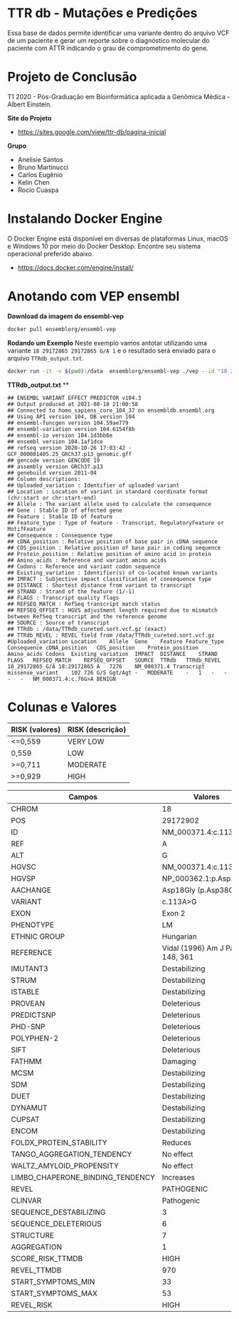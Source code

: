 # TTR db - Mutações e Predições

Essa base de dados permite identificar uma variante dentro do arquivo VCF de um paciente e gerar um reporte sobre o diagnóstico molecular do paciente com ATTR indicando o grau de comprometimento do gene.

# Projeto de Conclusão
T1 2020 - Pós-Graduação em Bioinformática aplicada a Genômica Médica - Albert Einstein. 

**Site do Projeto**
* https://sites.google.com/view/ttr-db/pagina-inicial

**Grupo**
- Anelisie Santos
- Bruno Martinucci
- Carlos Eugênio
- Kelin Chen
- Rocío Cuaspa


# Instalando Docker Engine

O Docker Engine está disponível em diversas de plataformas Linux, macOS e Windows 10 por meio do Docker Desktop. Encontre seu sistema operacional preferido abaixo.

* https://docs.docker.com/engine/install/


# Anotando com VEP ensembl

**Download da imagem do ensembl-vep**
```bash
docker pull ensemblorg/ensembl-vep
```

**Rodando um Exemplo**
Neste exemplo vamos antotar utilizando uma variante `18 29172865 29172865 G/A 1` e o resultado será enviado para o arquivo `TTRdb_output.txt`.

```bash
docker run -it -v $(pwd):/data  ensemblorg/ensembl-vep ./vep --id "18 29172865 29172865 G/A 1" --species homo_sapiens --force  --database --assembly GRCh37 --refseq --tab --custom /data/TTRdb_cureted.sort.vcf.gz,TTRdb,vcf,exact,0,REVEL -o /data/TTRdb_output.txt
```

**TTRdb_output.txt**
**
```
## ENSEMBL VARIANT EFFECT PREDICTOR v104.3
## Output produced at 2021-08-18 21:00:58
## Connected to homo_sapiens_core_104_37 on ensembldb.ensembl.org
## Using API version 104, DB version 104
## ensembl-funcgen version 104.59ae779
## ensembl-variation version 104.6154f8b
## ensembl-io version 104.1d3bb6e
## ensembl version 104.1af1dce
## refseq version 2020-10-26 17:03:42 - GCF_000001405.25_GRCh37.p13_genomic.gff
## gencode version GENCODE 19
## assembly version GRCh37.p13
## genebuild version 2011-04
## Column descriptions:
## Uploaded_variation : Identifier of uploaded variant
## Location : Location of variant in standard coordinate format (chr:start or chr:start-end)
## Allele : The variant allele used to calculate the consequence
## Gene : Stable ID of affected gene
## Feature : Stable ID of feature
## Feature_type : Type of feature - Transcript, RegulatoryFeature or MotifFeature
## Consequence : Consequence type
## cDNA_position : Relative position of base pair in cDNA sequence
## CDS_position : Relative position of base pair in coding sequence
## Protein_position : Relative position of amino acid in protein
## Amino_acids : Reference and variant amino acids
## Codons : Reference and variant codon sequence
## Existing_variation : Identifier(s) of co-located known variants
## IMPACT : Subjective impact classification of consequence type
## DISTANCE : Shortest distance from variant to transcript
## STRAND : Strand of the feature (1/-1)
## FLAGS : Transcript quality flags
## REFSEQ_MATCH : RefSeq transcript match status
## REFSEQ_OFFSET : HGVS adjustment length required due to mismatch between RefSeq transcript and the reference genome
## SOURCE : Source of transcript
## TTRdb : /data/TTRdb_cureted.sort.vcf.gz (exact)
## TTRdb_REVEL : REVEL field from /data/TTRdb_cureted.sort.vcf.gz
#Uploaded_variation	Location	Allele	Gene	Feature	Feature_type	Consequence	cDNA_position	CDS_position	Protein_position	Amino_acids	Codons	Existing_variation	IMPACT	DISTANCE	STRAND	FLAGS	REFSEQ_MATCH	REFSEQ_OFFSET	SOURCE	TTRdb	TTRdb_REVEL
18_29172865_G/A	18:29172865	A	7276	NM_000371.4	Transcript	missense_variant	102	726	G/S	Ggt/Agt	-	MODERATE	-	1	-	-	-	-	NM_000371.4:c.76G>A	BENIGN
```

# Colunas e Valores

| RISK (valores) | RISK (descrição) |
| -------------- | ---------------- |
| <=0,559        | VERY LOW         |
| 0,559          | LOW              |
| >=0,711        | MODERATE         |
| >=0,929        | HIGH             |


| Campos                           | Valores                           |
| -------------------------------- | --------------------------------- |
| CHROM                            | 18                                |
| POS                              | 29172902                          |
| ID                               | NM_000371.4:c.113A>G              |
| REF                              | A                                 |
| ALT                              | G                                 |
| HGVSC                            | NM_000371.4:c.113A>G              |
| HGVSP                            | NP_000362.1:p.Asp38Gly            |
| AACHANGE                         | Asp18Gly (p.Asp38Gly)             |
| VARIANT                          | c.113A>G                          |
| EXON                             | Exon 2                            |
| PHENOTYPE                        | LM                                |
| ETHNIC GROUP                     | Hungarian                         |
| REFERENCE                        | Vidal (1996) Am J Pathol 148, 361 |
| IMUTANT3                         | Destabilizing                     |
| STRUM                            | Destabilizing                     |
| ISTABLE                          | Destabilizing                     |
| PROVEAN                          | Deleterious                       |
| PREDICTSNP                       | Deleterious                       |
| PHD-SNP                          | Deleterious                       |
| POLYPHEN-2                       | Deleterious                       |
| SIFT                             | Deleterious                       |
| FATHMM                           | Damaging                          |
| MCSM                             | Destabilizing                     |
| SDM                              | Destabilizing                     |
| DUET                             | Destabilizing                     |
| DYNAMUT                          | Destabilizing                     |
| CUPSAT                           | Destabilizing                     |
| ENCOM                            | Destabilizing                     |
| FOLDX_PROTEIN_STABILITY          | Reduces                           |
| TANGO_AGGREGATION_TENDENCY       | No effect                         |
| WALTZ_AMYLOID_PROPENSITY         | No effect                         |
| LIMBO_CHAPERONE_BINDING_TENDENCY | Increases                         |
| REVEL                            | PATHOGENIC                        |
| CLINVAR                          | Pathogenic                        |
| SEQUENCE_DESTABILIZING           | 3                                 |
| SEQUENCE_DELETERIOUS             | 6                                 |
| STRUCTURE                        | 7                                 |
| AGGREGATION                      | 1                                 |
| SCORE_RISK_TTMDB                 | HIGH                              |
| REVEL_TTMDB                      | 970                               |
| START_SYMPTOMS_MIN               | 33                                |
| START_SYMPTOMS_MAX               | 53                                |
| REVEL_RISK                       | HIGH                              |


